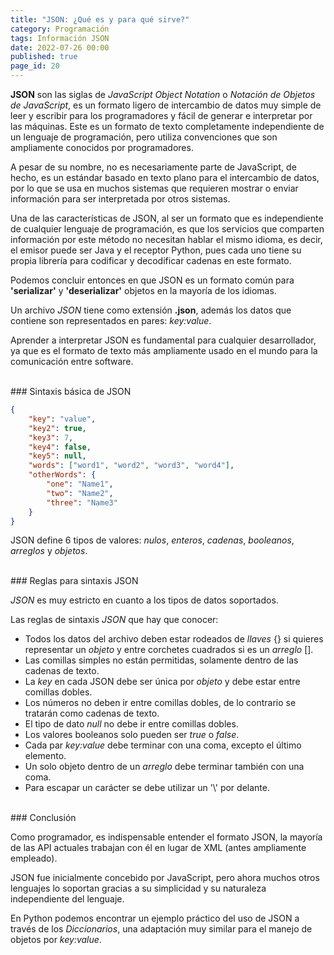 ```yaml
---
title: "JSON: ¿Qué es y para qué sirve?"
category: Programación
tags: Información JSON
date: 2022-07-26 00:00
published: true
page_id: 20
---
```


**JSON** son las siglas de *JavaScript Object Notation* o *Notación de Objetos de JavaScript*, es un formato ligero de intercambio de datos muy simple de leer y escribir para los programadores y fácil de generar e interpretar por las máquinas. Este es un formato de texto completamente independiente de un lenguaje de programación, pero utiliza convenciones que son ampliamente conocidos por programadores.

A pesar de su nombre, no es necesariamente parte de JavaScript, de hecho, es un estándar basado en texto plano para el intercambio de datos, por lo que se usa en muchos sistemas que requieren mostrar o enviar información para ser interpretada por otros sistemas.

Una de las características de JSON, al ser un formato que es independiente de cualquier lenguaje de programación, es que los servicios que comparten información por este método no necesitan hablar el mismo idioma, es decir, el emisor puede ser Java y el receptor Python, pues cada uno tiene su propia librería para codificar y decodificar cadenas en este formato.

Podemos concluir entonces en que JSON es un formato común para **'serializar'** y **'deserializar'** objetos en la mayoría de los idiomas.

Un archivo *JSON* tiene como extensión **.json**, además los datos que contiene son representados en pares: *key:value*.

Aprender a interpretar JSON es fundamental para cualquier desarrollador, ya que es el formato de texto más ampliamente usado en el mundo para la comunicación entre software.

<div id="Sintaxis JSON"><br></div>
### Sintaxis básica de JSON

```json
{
    "key": "value",
    "key2": true,
    "key3": 7,
    "key4": false,
    "key5": null,
    "words": ["word1", "word2", "word3", "word4"],
    "otherWords": {
        "one": "Name1",
        "two": "Name2",
        "three": "Name3"
    }
}
```

JSON define 6 tipos de valores: *nulos*, *enteros*, *cadenas*, *booleanos*, *arreglos* y *objetos*.

<div id="Reglas Sintaxis JSON"><br></div>
### Reglas para sintaxis JSON

*JSON* es muy estricto en cuanto a los tipos de datos soportados.

Las reglas de sintaxis *JSON* que hay que conocer:

* Todos los datos del archivo deben estar rodeados de *llaves* {} si quieres representar un *objeto* y entre corchetes cuadrados si es un *arreglo* [].
* Las comillas simples no están permitidas, solamente dentro de las cadenas de texto.
* La *key* en cada JSON debe ser única por *objeto* y debe estar entre comillas dobles.
* Los números no deben ir entre comillas dobles, de lo contrario se tratarán como cadenas de texto.
* El tipo de dato *null* no debe ir entre comillas dobles.
* Los valores booleanos solo pueden ser *true* o *false*.
* Cada par *key:value* debe terminar con una coma, excepto el último elemento.
* Un solo objeto dentro de un *arreglo* debe terminar también con una coma.
* Para escapar un carácter se debe utilizar un '\\' por delante.

<div><br></div>
### Conclusión

Como programador, es indispensable entender el formato JSON, la mayoría de las API actuales trabajan con él en lugar de XML (antes ampliamente empleado).

JSON fue inicialmente concebido por JavaScript, pero ahora muchos otros lenguajes lo soportan gracias a su simplicidad y su naturaleza independiente del lenguaje.

En Python podemos encontrar un ejemplo práctico del uso de JSON a través de los *Diccionarios*, una adaptación muy similar para el manejo de objetos por *key:value*.
